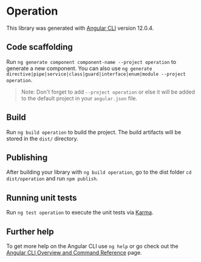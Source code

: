# Operation

This library was generated with [Angular CLI](https://github.com/angular/angular-cli) version 12.0.4.

## Code scaffolding

Run `ng generate component component-name --project operation` to generate a new component. You can also use `ng generate directive|pipe|service|class|guard|interface|enum|module --project operation`.
> Note: Don't forget to add `--project operation` or else it will be added to the default project in your `angular.json` file. 

## Build

Run `ng build operation` to build the project. The build artifacts will be stored in the `dist/` directory.

## Publishing

After building your library with `ng build operation`, go to the dist folder `cd dist/operation` and run `npm publish`.

## Running unit tests

Run `ng test operation` to execute the unit tests via [Karma](https://karma-runner.github.io).

## Further help

To get more help on the Angular CLI use `ng help` or go check out the [Angular CLI Overview and Command Reference](https://angular.io/cli) page.
